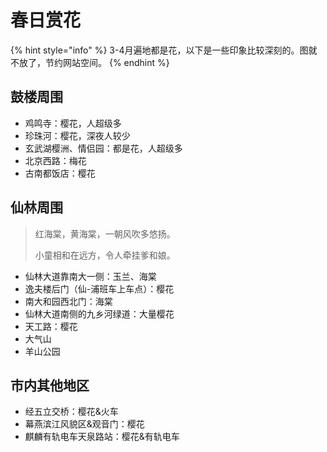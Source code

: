 # 春日赏花

{% hint style="info" %}
3-4月遍地都是花，以下是一些印象比较深刻的。图就不放了，节约网站空间。
{% endhint %}

## 鼓楼周围

* 鸡鸣寺：樱花，人超级多
* 珍珠河：樱花，深夜人较少
* 玄武湖樱洲、情侣园：都是花，人超级多
* 北京西路：梅花
* 古南都饭店：樱花

## 仙林周围

> 红海棠，黄海棠，一朝风吹多悠扬。
>
> 小童相和在远方，令人牵挂爹和娘。

* 仙林大道靠南大一侧：玉兰、海棠
* 逸夫楼后门（仙-浦班车上车点）：樱花
* 南大和园西北门：海棠
* 仙林大道南侧的九乡河绿道：大量樱花
* 天工路：樱花
* 大气山
* 羊山公园

## 市内其他地区

* 经五立交桥：樱花&火车
* 幕燕滨江风貌区&观音门：樱花
* 麒麟有轨电车天泉路站：樱花&有轨电车
